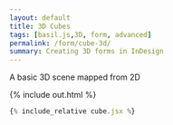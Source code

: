 ```yaml
---  
layout: default
title: 3D Cubes
tags: [basil.js,3D, form, advanced]
permalink: /form/cube-3d/
summary: Creating 3D forms in InDesign
---  
```


A basic 3D scene mapped from 2D

<!-- more -->

{% include out.html %}

```js 
{% include_relative cube.jsx %}
```

